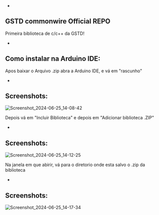 -
GSTD commonwire Official REPO
-

Primeira biblioteca de c/c++ da GSTD!

-
Como instalar na Arduino IDE:
-

Apos baixar o Arquivo .zip abra a Arduino IDE, e vá em "rascunho"

-
Screenshots:
-
![Screenshot_2024-06-25_14-08-42](https://github.com/Golfinsstd/GSTD-commonwire/assets/165297153/531c80f6-73f9-4dfc-9201-0c374822921d)

Depois vá em "Incluir Biblioteca" e depois em "Adicionar biblioteca .ZIP"

-
Screenshots:
-
![Screenshot_2024-06-25_14-12-25](https://github.com/Golfinsstd/GSTD-commonwire/assets/165297153/a8990454-5425-4e5a-9a32-751074757623)

Na janela em que abirir, vá para o diretorio onde esta salvo o .zip da biblioteca

-
Screenshots:
-
![Screenshot_2024-06-25_14-17-34](https://github.com/Golfinsstd/GSTD-commonwire/assets/165297153/86a0c6ef-3e10-4d6f-818f-beaecc03c71f)



